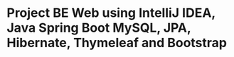 # Project BE Web using IntelliJ IDEA, Java Spring Boot MySQL, JPA, Hibernate, Thymeleaf and Bootstrap
